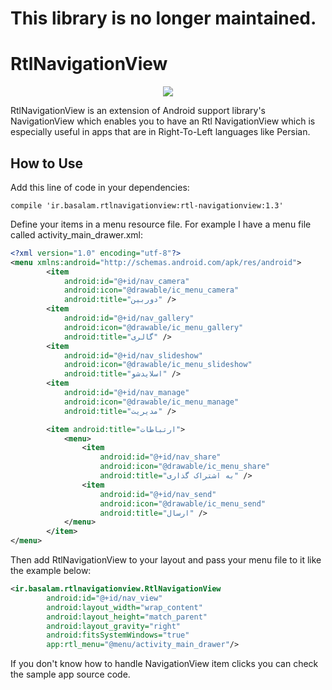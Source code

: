 <h1>This library is no longer maintained.</h1>

<h1>RtlNavigationView</h1>

<p align="center">
<img src="https://github.com/MostafaNasiri/RtlNavigationView/blob/master/RtlNavigationView.png" />
</p>

<p>RtlNavigationView is an extension of Android support library's NavigationView which enables you to have an Rtl NavigationView which is especially useful in apps that are in Right-To-Left languages like Persian.</p>

<h2>How to Use</h2>
<p>Add this line of code in your dependencies:</p>

```
compile 'ir.basalam.rtlnavigationview:rtl-navigationview:1.3'
```

<p>Define your items in a menu resource file. For example I have a menu file called activity_main_drawer.xml:</p>

```xml
<?xml version="1.0" encoding="utf-8"?>
<menu xmlns:android="http://schemas.android.com/apk/res/android">
        <item
            android:id="@+id/nav_camera"
            android:icon="@drawable/ic_menu_camera"
            android:title="دوربین" />
        <item
            android:id="@+id/nav_gallery"
            android:icon="@drawable/ic_menu_gallery"
            android:title="گالری" />
        <item
            android:id="@+id/nav_slideshow"
            android:icon="@drawable/ic_menu_slideshow"
            android:title="اسلایدشو" />
        <item
            android:id="@+id/nav_manage"
            android:icon="@drawable/ic_menu_manage"
            android:title="مدیریت" />

        <item android:title="ارتباطات">
            <menu>
                <item
                    android:id="@+id/nav_share"
                    android:icon="@drawable/ic_menu_share"
                    android:title="به اشتراک گذاری" />
                <item
                    android:id="@+id/nav_send"
                    android:icon="@drawable/ic_menu_send"
                    android:title="ارسال" />
            </menu>
        </item>
</menu>
```

<p>Then add RtlNavigationView to your layout and pass your menu file to it like the example below:</p>

```xml
<ir.basalam.rtlnavigationview.RtlNavigationView
        android:id="@+id/nav_view"
        android:layout_width="wrap_content"
        android:layout_height="match_parent"
        android:layout_gravity="right"
        android:fitsSystemWindows="true"
        app:rtl_menu="@menu/activity_main_drawer"/>
```

<p>If you don't know how to handle NavigationView item clicks you can check the sample app source code.</p>
